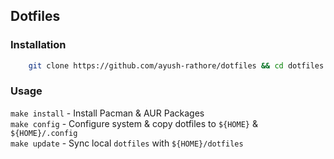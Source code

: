 ## Dotfiles

### Installation

```bash
    git clone https://github.com/ayush-rathore/dotfiles && cd dotfiles
```

### Usage

`make install` - Install Pacman & AUR Packages <br/>
`make config`  - Configure system & copy dotfiles to `${HOME}` & `${HOME}/.config` <br/>
`make update`  - Sync local `dotfiles` with `${HOME}/dotfiles`
